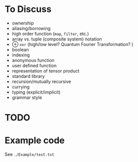 # To Discuss

- ownership
- aliasing/borrowing
- high order function (`map`, `filter`, etc.)
- array vs. tuple (composite system) notation
- ⊕ `xor` (high/low level? Quantum Fourier Transformation? )
- boolean
- indexing
- anonymous function
- user defined function
- representation of tensor product
- standard library
- recursion/mutually recursive
- currying
- typing (explicit/implicit)
- grammar style

# TODO

# Example code

See `./Example/test.txt`